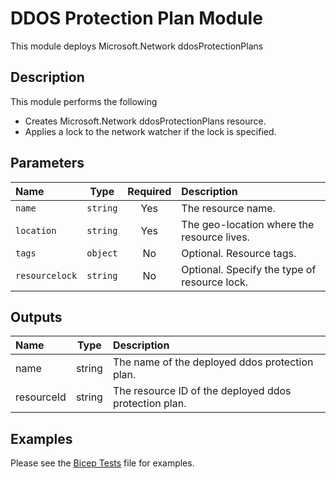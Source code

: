 # DDOS Protection Plan Module

This module deploys Microsoft.Network ddosProtectionPlans

## Description

This module performs the following

- Creates Microsoft.Network ddosProtectionPlans resource.
- Applies a lock to the network watcher if the lock is specified.

## Parameters

| Name           | Type     | Required | Description                                  |
| :------------- | :------: | :------: | :------------------------------------------- |
| `name`         | `string` | Yes      | The resource name.                           |
| `location`     | `string` | Yes      | The geo-location where the resource lives.   |
| `tags`         | `object` | No       | Optional. Resource tags.                     |
| `resourcelock` | `string` | No       | Optional. Specify the type of resource lock. |

## Outputs

| Name       | Type   | Description                                           |
| :--------- | :----: | :---------------------------------------------------- |
| name       | string | The name of the deployed ddos protection plan.        |
| resourceId | string | The resource ID of the deployed ddos protection plan. |

## Examples

Please see the [Bicep Tests](test/main.test.bicep) file for examples.